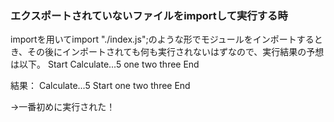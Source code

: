 ### エクスポートされていないファイルをimportして実行する時
importを用いてimport "./index.js";のような形でモジュールをインポートするとき、その後にインポートされても何も実行されないはずなので、実行結果の予想は以下。
Start
Calculate...5
one
two
three
End

結果：
Calculate...5
Start
one
two
three
End

→一番初めに実行された！
